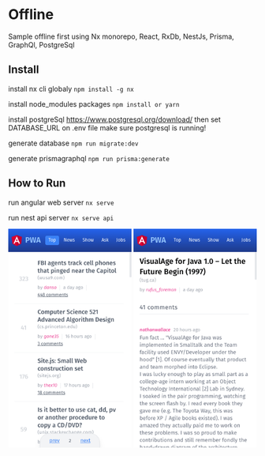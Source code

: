 # Offline

Sample offline first using Nx monorepo, React, RxDb, NestJs, Prisma, GraphQl, PostgreSql

## Install

install nx cli globaly
`npm install -g nx`

install node_modules packages
`npm install or yarn`

install postgreSql https://www.postgresql.org/download/ then set DATABASE_URL on .env file
make sure postgresql is running!

generate database
`npm run migrate:dev`  

generate prismagraphql
`npm run prisma:generate`  

## How to Run

run angular web server
`nx serve`

run nest api server
`nx serve api`


<p>
  <img src="https://github.com/madipta/nx-pwa/blob/master/screenshot/screenshot-1-min.png?raw=true" width="250">
  <img src="https://github.com/madipta/nx-pwa/blob/master/screenshot/screenshot-2-min.png?raw=true" width="250">
</p>
